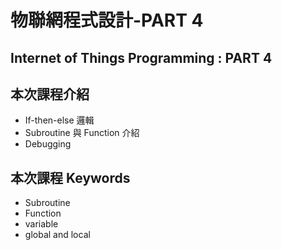 # 物聯網程式設計-PART 4

## Internet of Things Programming : PART 4

## 本次課程介紹

- If-then-else 邏輯
- Subroutine 與 Function 介紹
- Debugging

## 本次課程 Keywords

- Subroutine
- Function
- variable
- global and local
